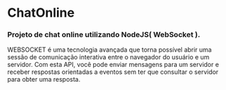 # ChatOnline
 <h3>Projeto de chat online utilizando NodeJS( WebSocket ).</h3>
 <p> WEBSOCKET é uma tecnologia avançada que torna possível abrir uma sessão de comunicação interativa entre o navegador do usuário e um servidor. Com esta API, você pode enviar mensagens para um servidor e receber respostas orientadas a eventos sem ter que consultar o servidor para obter uma resposta.</p>
